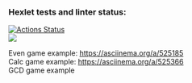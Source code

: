 ### Hexlet tests and linter status:
[![Actions Status](https://github.com/veb1994/java-project-lvl1/workflows/hexlet-check/badge.svg)](https://github.com/veb1994/java-project-lvl1/actions) <br />
<a href="https://codeclimate.com/github/veb1994/java-project-lvl1/maintainability"><img src="https://api.codeclimate.com/v1/badges/ea795f494c57356be705/maintainability" /></a> <br />

Even game example: https://asciinema.org/a/525185 <br />
Calc game example: https://asciinema.org/a/525366 <br />
GCD game example <br />
<script id="asciicast-525569" src="https://asciinema.org/a/525569.js" async></script>